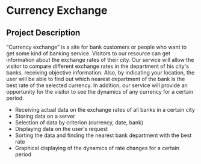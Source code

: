 # Currency Exchange
## Project Description
“Currency exchange” is a site for bank customers or people who want to get some kind of banking service. Visitors to our resource can get information about the exchange rates of their city. Our service will allow the visitor to compare different exchange rates in the department of his city's banks, receiving objective information. Also, by indicating your location, the user will be able to find out which nearest department of the bank is the best rate of the selected currency. In addition, our service will provide an opportunity for the visitor to see the dynamics of any currency for a certain period.
* Receiving actual data on the exchange rates of all banks in a certain city
*	Storing data on a server
* Selection of data by criterion (currency, date, bank)
* Displaying data on the user's request
* Sorting the data and finding the nearest bank department with the best rate
* Graphical displaying of the dynamics of rate changes for a certain period
